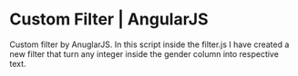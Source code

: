 # Custom Filter | AngularJS

Custom filter by AnuglarJS. In this script inside the filter.js I have created a new filter that turn any integer inside the gender column into respective text.